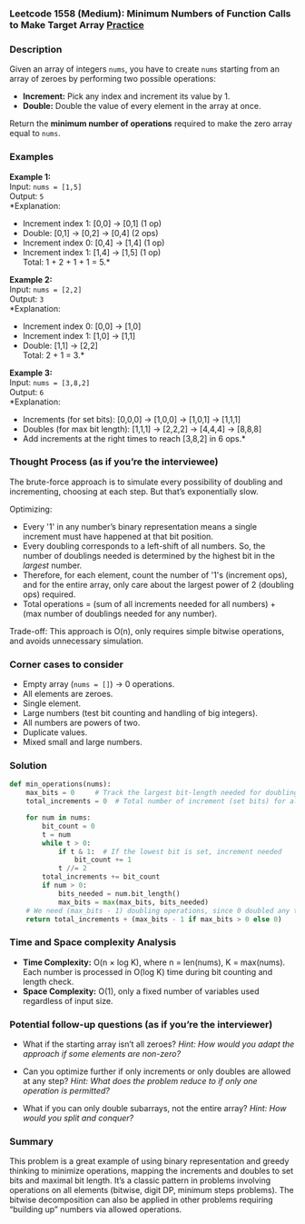 ### Leetcode 1558 (Medium): Minimum Numbers of Function Calls to Make Target Array [Practice](https://leetcode.com/problems/minimum-numbers-of-function-calls-to-make-target-array)

### Description  
Given an array of integers `nums`, you have to create `nums` starting from an array of zeroes by performing two possible operations:
- **Increment:** Pick any index and increment its value by 1.
- **Double:** Double the value of every element in the array at once.

Return the **minimum number of operations** required to make the zero array equal to `nums`.

### Examples  

**Example 1:**  
Input: `nums = [1,5]`  
Output: `5`  
*Explanation:  
- Increment index 1: [0,0] → [0,1]  (1 op)  
- Double: [0,1] → [0,2] → [0,4]  (2 ops)  
- Increment index 0: [0,4] → [1,4]  (1 op)  
- Increment index 1: [1,4] → [1,5]  (1 op)  
Total: 1 + 2 + 1 + 1 = 5.*

**Example 2:**  
Input: `nums = [2,2]`  
Output: `3`  
*Explanation:  
- Increment index 0: [0,0] → [1,0]  
- Increment index 1: [1,0] → [1,1]  
- Double: [1,1] → [2,2]  
Total: 2 + 1 = 3.*

**Example 3:**  
Input: `nums = [3,8,2]`  
Output: `6`  
*Explanation:  
- Increments (for set bits): [0,0,0] → [1,0,0] → [1,0,1] → [1,1,1]  
- Doubles (for max bit length): [1,1,1] → [2,2,2] → [4,4,4] → [8,8,8]  
- Add increments at the right times to reach [3,8,2] in 6 ops.*

### Thought Process (as if you’re the interviewee)  
The brute-force approach is to simulate every possibility of doubling and incrementing, choosing at each step. But that’s exponentially slow.

Optimizing:  
- Every '1' in any number’s binary representation means a single increment must have happened at that bit position.
- Every doubling corresponds to a left-shift of all numbers. So, the number of doublings needed is determined by the highest bit in the *largest* number.
- Therefore, for each element, count the number of '1's (increment ops), and for the entire array, only care about the largest power of 2 (doubling ops) required.
- Total operations = (sum of all increments needed for all numbers) + (max number of doublings needed for any number).

Trade-off: This approach is O(n), only requires simple bitwise operations, and avoids unnecessary simulation.

### Corner cases to consider  
- Empty array (`nums = []`) → 0 operations.
- All elements are zeroes.
- Single element.
- Large numbers (test bit counting and handling of big integers).
- All numbers are powers of two.
- Duplicate values.
- Mixed small and large numbers.

### Solution

```python
def min_operations(nums):
    max_bits = 0     # Track the largest bit-length needed for doubling
    total_increments = 0  # Total number of increment (set bits) for all nums

    for num in nums:
        bit_count = 0
        t = num
        while t > 0:
            if t & 1:  # If the lowest bit is set, increment needed
                bit_count += 1
            t //= 2
        total_increments += bit_count
        if num > 0:
            bits_needed = num.bit_length()
            max_bits = max(max_bits, bits_needed)
    # We need (max_bits - 1) doubling operations, since 0 doubled any times is still 0.
    return total_increments + (max_bits - 1 if max_bits > 0 else 0)
```

### Time and Space complexity Analysis  

- **Time Complexity:** O(n × log K), where n = len(nums), K = max(nums). Each number is processed in O(log K) time during bit counting and length check.
- **Space Complexity:** O(1), only a fixed number of variables used regardless of input size.

### Potential follow-up questions (as if you’re the interviewer)  

- What if the starting array isn’t all zeroes?
  *Hint: How would you adapt the approach if some elements are non-zero?*

- Can you optimize further if only increments or only doubles are allowed at any step?
  *Hint: What does the problem reduce to if only one operation is permitted?*

- What if you can only double subarrays, not the entire array?
  *Hint: How would you split and conquer?*

### Summary
This problem is a great example of using binary representation and greedy thinking to minimize operations, mapping the increments and doubles to set bits and maximal bit length. It’s a classic pattern in problems involving operations on all elements (bitwise, digit DP, minimum steps problems). The bitwise decomposition can also be applied in other problems requiring “building up” numbers via allowed operations.